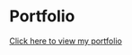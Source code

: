 # Portfolio

[Click here to view my portfolio](https://drive.google.com/file/d/1O__Ag-nQDGHQG4lxWqrK4113nqtid8s3/view?pli=1)
